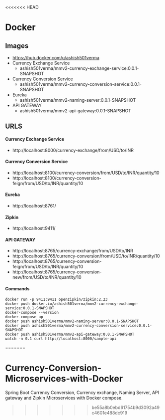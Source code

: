 <<<<<<< HEAD
# Docker

## Images

- https://hub.docker.com/u/ashish501verma
- Currency Exchange Service 
	- ashish501verma/mmv2-currency-exchange-service:0.0.1-SNAPSHOT
- Currency Conversion Service
	- ashish501verma/mmv2-currency-conversion-service:0.0.1-SNAPSHOT
- Eureka
	- ashish501verma/mmv2-naming-server:0.0.1-SNAPSHOT
- API GATEWAY
	- ashish501verma/mmv2-api-gateway:0.0.1-SNAPSHOT

## URLS

#### Currency Exchange Service
- http://localhost:8000/currency-exchange/from/USD/to/INR

#### Currency Conversion Service
- http://localhost:8100/currency-conversion/from/USD/to/INR/quantity/10
- http://localhost:8100/currency-conversion-feign/from/USD/to/INR/quantity/10

#### Eureka
- http://localhost:8761/

#### Zipkin
- http://localhost:9411/

#### API GATEWAY
- http://localhost:8765/currency-exchange/from/USD/to/INR
- http://localhost:8765/currency-conversion/from/USD/to/INR/quantity/10
- http://localhost:8765/currency-conversion-feign/from/USD/to/INR/quantity/10
- http://localhost:8765/currency-conversion-new/from/USD/to/INR/quantity/10

#### Commands
```
docker run -p 9411:9411 openzipkin/zipkin:2.23
docker push docker.io/ashish501verma/mmv2-currency-exchange-service:0.0.1-SNAPSHOT
docker-compose --version
docker-compose up
docker push ashish501verma/mmv2-naming-server:0.0.1-SNAPSHOT
docker push ashish501verma/mmv2-currency-conversion-service:0.0.1-SNAPSHOT
docker push ashish501verma/mmv2-api-gateway:0.0.1-SNAPSHOT
watch -n 0.1 curl http://localhost:8000/sample-api
```
=======
# Currency-Conversion-Microservices-with-Docker
Spring Boot Currency Conversion, Currency exchange, Naming Server, API gateway and Zipkin Microservices with Docker compose.
>>>>>>> be55a8b0ebd61754b9d3092a49c4601e488dc919
